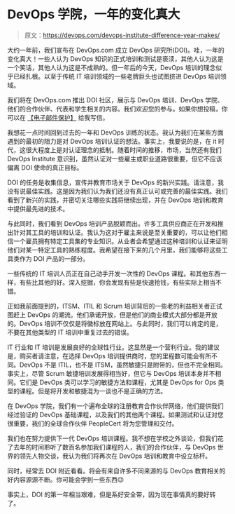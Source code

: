 # DevOps 学院，一年的变化真大

> 原文：<https://devops.com/devops-institute-difference-year-makes/>

大约一年前，我们宣布在 DevOps.com 成立 DevOps 研究所(DOI)。哇，一年的变化真大！一些人认为 DevOps 知识的正式培训和测试是亵渎，其他人认为这是一个笑话，其他人认为这是不成熟的。但一年后的今天，DevOps 培训的理念似乎已经扎根。以至于传统 IT 培训领域的一些老牌巨头也试图挤进 DevOps 培训领域。

我们将在 DevOps.com 推出 DOI 社区，展示与 DevOps 培训、DevOps 学院、他们的合作伙伴、代表和学生相关的内容。我们欢迎您的参与。如果你想投稿，你可以在 [【电子邮件保护】](/cdn-cgi/l/email-protection#e481808d908b96a48081928b9497ca878b89) 给我写信。

我想花一点时间回到过去的一年和 DevOps 训练的状态。我认为我们在某些方面遇到的最初的阻力是对 DevOps 培训认证的想法。事实上，我要说的是，在 it 时代，这很大程度上是对认证理念的抵制。随着时间的推移，市场，当然还有我们 DevOps Institute 意识到，虽然认证对一些雇主或职业道路很重要，但它不应该偏离 DOI 使命的真正目标。

DOI 的任务是收集信息，宣传并教育市场关于 DevOps 的新兴实践。请注意，我没有说最佳实践。这是因为我们认为我们还没有真正认可或完善的最佳实践。我们看到了新兴的实践，并密切关注哪些实践将继续出现，并在 DevOps 培训和教育中提供最先进的技术。

与此同时，我们看到 DevOps 培训产品脱颖而出。许多工具供应商正在开发和推出针对其工具的培训和认证。我认为这对于雇主来说是至关重要的，可以让他们相信一个雇员拥有特定工具集的专业知识。从业者会希望通过这种培训和认证来证明他们对某一特定工具的熟练程度。我希望在接下来的几个月里，我们能够将这些工具类作为 DOI 产品的一部分。

一些传统的 IT 培训人员正在自己动手开发一次性的 DevOps 课程。和其他东西一样，有些比其他的好。深入挖掘，你会发现有些是快速抢钱，有些实际上相当不错。

正如我前面提到的，ITSM、ITIL 和 Scrum 培训背后的一些老的利益相关者正试图赶上 DevOps 的潮流。他们承诺开放，但是他们的商业模式大部分都是开放的。DevOps 培训不仅仅是将徽标放在网站上。与此同时，我们可以肯定的是，不要在其他类型的 IT 培训中重复过去的错误。

IT 行业和 IT 培训是发展良好的全球性行业。这显然是一个营利行业。我的建议是，购买者请注意，在选择 DevOps 培训提供商时，您的里程数可能会有所不同。DevOps 不是 ITIL，也不是 ITSM，虽然敏捷只是附带的，但也不完全相同。事实上，尽管 Scrum 敏捷培训发展得相当好，但它与 DevOps 培训本身并不相同。它们是 DevOps 类可以学习的敏捷方法和课程，尤其是 DevOps for Ops 类型的课程。但是将开发和敏捷混为一谈也不是正确的方法。

在 DevOps 学院，我们有一个遍布全球的注册教育合作伙伴网络，他们提供我们经过验证的 DevOps 基础课程，以及我们的其他两个课程。如果测试和认证对您很重要，我们的全球合作伙伴 PeopleCert 将为您管理和交付。

我们也在努力提供下一代 DevOps 培训课程。我不想在学校之外谈论，但我们花了去年的时间聆听了数百名参加我们课程的人，我们的合作伙伴，与 DevOps 世界的领先人物交谈，我认为我们将再次在 DevOps 培训和教育中设立标杆。

同时，经常去 DOI 附近看看。将会有来自许多不同来源的与 DevOps 教育相关的好内容源源不断。你可能会学到一些东西😉

事实上，DOI 的第一年相当艰难，但是系好安全带，因为现在事情真的要好转了。